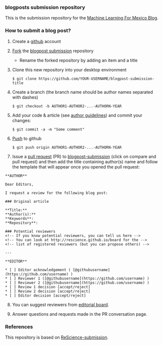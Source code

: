 ### blogposts submission repository

This is the submission repository for the [Machine Learning For Mexico Blog](https://ml4mx.github.io/website/blog/).


### How to submit a blog post?

1. Create a [github](https://github.com) account

2. [Fork](https://help.github.com/articles/fork-a-repo/) the [blogpost submission](https://github.com/ML4MX/blogpost-submission) repository
	* Rename the forked repository by adding an item and a title

3. Clone this new repository into your desktop environment

   ```
   $ git clone https://github.com/YOUR-USERNAME/blogpost-submission-title
   ```

4. Create a branch (the branch name should be author names separated with dashes)

   ```
   $ git checkout -b AUTHOR1-AUTHOR2-...-AUTHORN-YEAR
   ```

5. Add your code & article (see [author guidelines](https://ml4mx.github.io/website/blog/2017/12/31/submission-process.html)) and commit your changes:

   ```
   $ git commit -a -m "Some comment"
   ```

6. [Push](https://help.github.com/articles/pushing-to-a-remote/) to github

   ```
   $ git push origin AUTHOR1-AUTHOR2-...-AUTHORN-YEAR
   ```

7. Issue a [pull request](https://help.github.com/articles/using-pull-requests/) (PR) to 
[blogpost-submission](https://github.com/ML4MX/blogpost-submission) (click on compare and pull request) and then
add the title containing author(s) name and follow the template that will appear once you opened the pull request:


  ```
  **AUTHOR**

  Dear Editors,

  I request a review for the following blog post:

  ### Original article

  **Title:**  
  **Author(s):**  
  **Keywords**:  
  **Repository**:  

  ### Potential reviewers
  <!-- If you know potential reviewers, you can tell us here -->
  <!-- You can look at http://rescience.github.io/board for the -->
  <!-- list of registered reviewers (but you can propose others) -->

  ---

  **EDITOR**

  * [ ] Editor acknowledgement ( [@githubusername](https://github.com/username) )
  * [ ] Reviewer 1 ([@githubusername](https://github.com/username) )
  * [ ] Reviewer 2 ([@githubusername](https://github.com/username) )
  * [ ] Review 1 decision [accept/reject]
  * [ ] Review 2 decision [accept/reject]
  * [ ] Editor decision [accept/reject]
  ```

8. You can suggest reviewers from [editorial board](https://ml4mx.github.io/website/members.html).

9. Answer questions and requests made in the PR conversation page.


### References

This repository is based on [ReScience-submission](https://github.com/ReScience/ReScience-submission).

